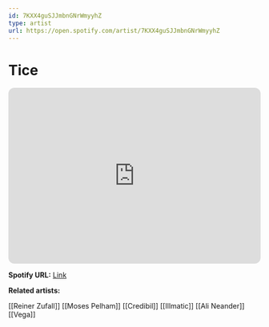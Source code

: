 ```yaml
---
id: 7KXX4guSJJmbnGNrWmyyhZ
type: artist
url: https://open.spotify.com/artist/7KXX4guSJJmbnGNrWmyyhZ
---
```

# Tice

<iframe style="border-radius:12px" src="https://open.spotify.com/embed/artist/7KXX4guSJJmbnGNrWmyyhZ" width="100%" height="352" frameBorder="0" allowfullscreen="" allow="autoplay; clipboard-write; encrypted-media; fullscreen; picture-in-picture" loading="lazy"></iframe>

**Spotify URL:** [Link](https://open.spotify.com/artist/7KXX4guSJJmbnGNrWmyyhZ)

**Related artists:**

[[Reiner Zufall]]
[[Moses Pelham]]
[[Credibil]]
[[Illmatic]]
[[Ali Neander]]
[[Vega]]
